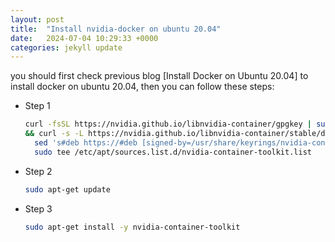 ```yaml
---
layout: post
title:  "Install nvidia-docker on ubuntu 20.04"
date:   2024-07-04 10:29:33 +0000
categories: jekyll update
---
```


you should first check previous blog [Install Docker on Ubuntu 20.04] to install docker on ubuntu 20.04, then you can follow these steps:

* Step 1

  ```bash
  curl -fsSL https://nvidia.github.io/libnvidia-container/gpgkey | sudo gpg --dearmor -o /usr/share/keyrings/nvidia-container-toolkit-keyring.gpg \
  && curl -s -L https://nvidia.github.io/libnvidia-container/stable/deb/nvidia-container-toolkit.list | \
    sed 's#deb https://#deb [signed-by=/usr/share/keyrings/nvidia-container-toolkit-keyring.gpg] https://#g' | \
    sudo tee /etc/apt/sources.list.d/nvidia-container-toolkit.list
  ```

* Step 2

  ```bash
  sudo apt-get update
  ```

* Step 3

  ```bash
  sudo apt-get install -y nvidia-container-toolkit
  ```
